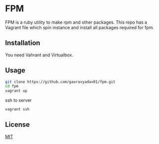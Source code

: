 # FPM

FPM is a ruby utility to make rpm and other packages. This repo has a Vagrant file which spin instance and install all packages required for fpm. 

## Installation

You need Vahrant and Virtualbox.


## Usage

```bash
git clone https://github.com/gauravyadav01/fpm.git
cd fpm 
vagrant up 
```

ssh to server 


```bash
vagrant ssh 
```


## License
[MIT](https://choosealicense.com/licenses/mit/)
